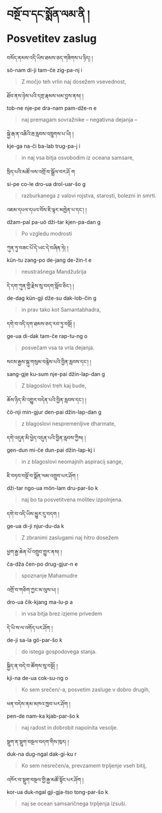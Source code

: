 <!-- Custom CSS styling: --->
<link rel="stylesheet" href="./stylesheet.css" type="text/css">

# བསྔོ་བ་དང་སྨོན་ལམ་ནི  ། <br>Posvetitev zaslug

བསོད་ནམས་འདི་ཡིས་ཐམས་ཅད་གཟིགས་པ་ཉིད།   །  
sö-nam di-ji tam-če zig-pa-nj  i  
>Z močjo teh vrlin naj dosežem vsevednost,

ཐོབ་ནས་ཉེས་པའི་དགྲ་རྣམས་ཕམ་བྱས་ནས།   །  
tob-ne nje-pe dra-nam pam-dže-n  e  
>naj premagam sovražnike – negativna dejanja –

སྐྱེ་རྒ་ན་འཆིའི་རྦ་རླབས་འཁྲུགས་པ་ཡི།   །  
kje-ga na-či ba-lab trug-pa-j  i  
>in naj vsa bitja osvobodim iz oceana samsare,

སྲིད་པའི་མཚོ་ལས་འགྲོ་བ་སྒྲོལ་བར་ཤོ  ག  
si-pe co-le dro-ua drol-uar-šo  g  
>razburkanega z valovi rojstva, starosti, bolezni in smrti.

འཇམ་དཔལ་དཔའ་བོས་ཇི་ལྟར་མཁྱེན་པ་དང་།   །  
džam-pal pa-uö dži-tar kjen-pa-dan  g  
>Po vzgledu modrosti

ཀུན་ཏུ་བཟང་པོ་དེ་ཡང་དེ་བཞིན་ཏེ།   །  
kün-tu zang-po de-jang de-žin-t  e  
>neustrašnega Mandžušrija

དེ་དག་ཀུན་གྱི་རྗེས་སུ་བདག་སློབ་ཅིང་།   །  
de-dag kün-gji dže-su dak-lob-čin  g  
>in prav tako kot Samantabhadra,

དགེ་བ་འདི་དག་ཐམས་ཅད་རབ་ཏུ་བསྔོ།   །  
ge-ua di-dak tam-če rap-tu-ng  o  
>posvečam vsa ta vrla dejanja.

སངས་རྒྱས་སྐུ་གསུམ་བརྙེས་པའི་བྱིན་རླབས་དང་།   །  
sang-gje ku-sum nje-pai džin-lap-dan  g  
>Z blagoslovi treh kaj bude,

ཆོས་ཉིད་མི་འགྱུར་བདེན་པའི་བྱིན་རླབས་དང་།   །  
čö-nji min-gjur den-pai džin-lap-dan  g  
>z blagoslovi nespremenljive dharmate,

དགེ་འདུན་མི་ཕྱེད་འདུན་པའི་བྱིན་རླབས་ཀྱིས།   །  
gen-dun mi-če dun-pai džin-lap-kj  i  
>in z blagoslovi neomajnih aspiracij sange,

ཇི་བཏབ་བསྔོ་བ་སྨོན་ལམ་འགྲུབ་པར་ཤོག   །  
dži-tar ngo-ua mön-lam dru-par-šo  k  
>naj bo ta posvetitvena molitev izpolnjena.

དགེ་བ་འདི་ཡིས་མྱུར་དུ་བདག   །  
ge-ua di-ji njur-du-da  k  
>Z zbranimi zaslugami naj hitro dosežem

ཕྱག་རྒྱ་ཆེན་པོ་འགྲུབ་གྱུར་ནས།   །  
ča-dža čen-po drug-gjur-n  e  
>spoznanje Mahamudre

འགྲོ་བ་གཅིག་ཀྱང་མ་ལུས་པ།   །  
dro-ua čik-kjang ma-lu-p  a  
>in vsa bitja brez izjeme privedem

དེ་ཡི་ས་ལ་འགོད་པར་ཤོག   །  
de-ji sa-la gö-par-šo  k  
>do istega gospodovega stanja.

སྐྱིད་ན་བདེ་བ་ཚོགས་སུ་བསྔོ།   །  
kji-na de-ua cok-su-ng  o  
>Ko sem srečen/-a, posvetim zasluge v dobro drugih,

ཕན་བདེས་ནམ་མཁའ་ཁྱབ་པར་ཤོག   །  
pen-de nam-ka kjab-par-šo  k  
>naj radost in dobrobit napolnita vesolje.

སྡུག་ན་སྡུག་བསྔལ་བདག་གིས་ཁུར།   །  
duk-na dug-ngal dak-gi-ku  r  
>Ko sem nesrečen/a, prevzamem trpljenje vseh bitij,

འཁོར་བ་སྡུག་བསྔལ་གྱི་རྒྱ་མཚོ་སྟོང་པར་ཤོག   །  
kor-ua duk-ngal gji-gja-tso tong-par-šo  k  
>naj se ocean samsaričnega trpljenja izsuši.
